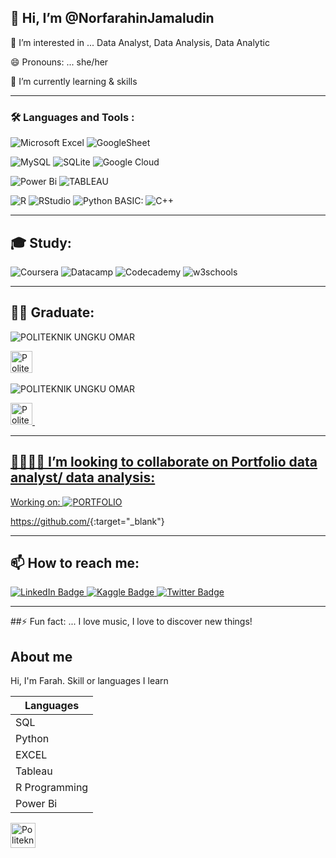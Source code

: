 👋 Hi, I’m @NorfarahinJamaludin
--

👀 I’m interested in ... Data Analyst, Data Analysis, Data Analytic

😄 Pronouns: ... she/her

🌱 I’m currently learning & skills

---

### :hammer_and_wrench: Languages and Tools :
![Microsoft Excel](https://img.shields.io/badge/Microsoft_Excel-217346?style=for-the-badge&logo=microsoft-excel&logoColor=white)
![GoogleSheet](https://img.shields.io/badge/Google%20Sheets-34A853?style=for-the-badge&logo=google-sheets&logoColor=white)

![MySQL](https://img.shields.io/badge/mysql-4479A1.svg?style=for-the-badge&logo=mysql&logoColor=white)
![SQLite](https://img.shields.io/badge/sqlite-%2307405e.svg?style=for-the-badge&logo=sqlite&logoColor=white)
![Google Cloud](https://img.shields.io/badge/GoogleCloud-%234285F4.svg?style=for-the-badge&logo=google-cloud&logoColor=white)

![Power Bi](https://img.shields.io/badge/power_bi-F2C811?style=for-the-badge&logo=powerbi&logoColor=black)
![TABLEAU](https://img.shields.io/badge/Tableau-E97627?style=for-the-badge&logo=Tableau&logoColor=white)

![R](https://img.shields.io/badge/r-%23276DC3.svg?style=for-the-badge&logo=r&logoColor=white)
![RStudio](https://img.shields.io/badge/RStudio-4285F4?style=for-the-badge&logo=rstudio&logoColor=white)
![Python](https://img.shields.io/badge/Python-FFD43B?style=for-the-badge&logo=python&logoColor=blue)
BASIC: ![C++](https://img.shields.io/badge/C%2B%2B-00599C?style=for-the-badge&logo=c%2B%2B&logoColor=white)

---

## 🎓 Study:
![Coursera](https://img.shields.io/badge/Coursera-%230056D2.svg?style=for-the-badge&logo=Coursera&logoColor=white)
![Datacamp](https://img.shields.io/badge/Datacamp-05192D?style=for-the-badge&logo=datacamp&logoColor=03E860)
![Codecademy](https://img.shields.io/badge/Codecademy-FFF0E5?style=for-the-badge&logo=codecademy&logoColor=1F243A)
![w3schools](https://img.shields.io/badge/W3Schools-04AA6D?style=for-the-badge&logo=W3Schools&logoColor=white)

---

## 👩‍🎓 Graduate: 
![POLITEKNIK UNGKU OMAR](https://img.shields.io/badge/politeknik_ungku_omar-F2C811?style=for-the-badge&logo=politeknik&logoColor=yellow)
<div>
  <img src="https://upload.wikimedia.org/wikipedia/commons/9/9d/PUO_Logo.png" title="Politeknik" alt="Politeknik" width="35" height="35"/>&nbsp; 
</div> 


![POLITEKNIK UNGKU OMAR](https://img.shields.io/badge/politeknik_ungku_omar-F2C811?style=for-the-badge&logo=politeknik&logoColor=yellow)
<div id="logo">
  <a href="https://www.puo.edu.my/webportal/">
      <img src="https://upload.wikimedia.org/wikipedia/commons/9/9d/PUO_Logo.png" title="Politeknik" alt="Politeknik Logo" width="35" height="35"/>&nbsp; 
</div>
  
---

## 🫱🏼‍🫲🏼 I’m looking to collaborate on Portfolio data analyst/ data analysis:
Working on: ![PORTFOLIO](https://img.shields.io/badge/Portfolio-255E63?style=for-the-badge&logo=About.me&logoColor=white)


<a href="https://github.com/" target="_blank" rel="noopener">https://github.com/</a>{:target="_blank"}


---

## 📫 How to reach me:
<div id="badges">
  <a href="https://www.linkedin.com/in/norfarahin-jamaludin-24b9602a8/">
    <img src="https://img.shields.io/badge/LinkedIn-blue?style=for-the-badge&logo=linkedin&logoColor=white" alt="LinkedIn Badge"/>
  </a>
  <a href="https://www.kaggle.com/norfarahinjamaludin">
    <img src="https://img.shields.io/badge/Kaggle-035a7d?style=for-the-badge&logo=kaggle&logoColor=white" alt="Kaggle Badge"/>
  </a>
  <a href="your-twitter-URL">
    <img src="https://img.shields.io/badge/Twitter-blue?style=for-the-badge&logo=twitter&logoColor=white" alt="Twitter Badge"/>
  </a>
</div>

---

##⚡ Fun fact: ... I love music, I love to discover new things!

<!---
NorfarahinJamaludin/Norfarahin21 is a ✨ special ✨ repository because its `README.md` (this file) appears on your GitHub profile.
You can click the Preview link to take a look at your changes.
--->

## About me

Hi, I'm Farah. Skill or languages I learn

| Languages           |
|---------------------|
|    SQL              |
|    Python           |
|    EXCEL            |
|    Tableau          |
|    R Programming    |
|    Power Bi         |


<div>
  <img src="https://upload.wikimedia.org/wikipedia/commons/9/9d/PUO_Logo.png"&logo=PUO_Logo.png&logoColor=white" alt="Politeknik Badge" width="40" height="40"/>&nbsp;
</div>


